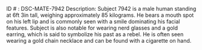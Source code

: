 ID # : DSC-MATE-7942
Description: Subject 7942 is a male human standing at 6ft 3in tall, weighing approximately 85 kilograms. He bears a mouth spot on his left lip and is commonly seen with a smile dominating his facial features. Subject is also notable for wearing nerd glasses and a gold earring, which is said to symbolize his past as a rebel. He is often seen wearing a gold chain necklace and can be found with a cigarette on hand.